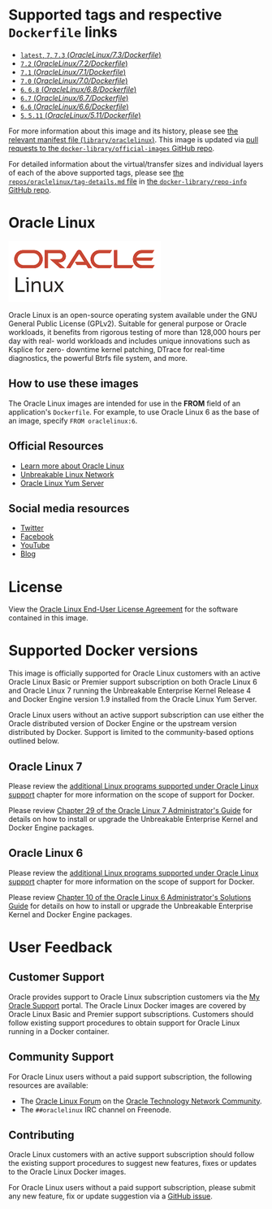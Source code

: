 # Supported tags and respective `Dockerfile` links

-	[`latest`, `7`, `7.3` (*OracleLinux/7.3/Dockerfile*)](https://github.com/oracle/docker-images/blob/c15d45ecc92e5b37e5303cbf6db426a57bdf43b4/OracleLinux/7.3/Dockerfile)
-	[`7.2` (*OracleLinux/7.2/Dockerfile*)](https://github.com/oracle/docker-images/blob/c15d45ecc92e5b37e5303cbf6db426a57bdf43b4/OracleLinux/7.2/Dockerfile)
-	[`7.1` (*OracleLinux/7.1/Dockerfile*)](https://github.com/oracle/docker-images/blob/c15d45ecc92e5b37e5303cbf6db426a57bdf43b4/OracleLinux/7.1/Dockerfile)
-	[`7.0` (*OracleLinux/7.0/Dockerfile*)](https://github.com/oracle/docker-images/blob/c15d45ecc92e5b37e5303cbf6db426a57bdf43b4/OracleLinux/7.0/Dockerfile)
-	[`6`, `6.8` (*OracleLinux/6.8/Dockerfile*)](https://github.com/oracle/docker-images/blob/c15d45ecc92e5b37e5303cbf6db426a57bdf43b4/OracleLinux/6.8/Dockerfile)
-	[`6.7` (*OracleLinux/6.7/Dockerfile*)](https://github.com/oracle/docker-images/blob/c15d45ecc92e5b37e5303cbf6db426a57bdf43b4/OracleLinux/6.7/Dockerfile)
-	[`6.6` (*OracleLinux/6.6/Dockerfile*)](https://github.com/oracle/docker-images/blob/c15d45ecc92e5b37e5303cbf6db426a57bdf43b4/OracleLinux/6.6/Dockerfile)
-	[`5`, `5.11` (*OracleLinux/5.11/Dockerfile*)](https://github.com/oracle/docker-images/blob/c15d45ecc92e5b37e5303cbf6db426a57bdf43b4/OracleLinux/5.11/Dockerfile)

For more information about this image and its history, please see [the relevant manifest file (`library/oraclelinux`)](https://github.com/docker-library/official-images/blob/master/library/oraclelinux). This image is updated via [pull requests to the `docker-library/official-images` GitHub repo](https://github.com/docker-library/official-images/pulls?q=label%3Alibrary%2Foraclelinux).

For detailed information about the virtual/transfer sizes and individual layers of each of the above supported tags, please see [the `repos/oraclelinux/tag-details.md` file](https://github.com/docker-library/repo-info/blob/master/repos/oraclelinux/tag-details.md) in [the `docker-library/repo-info` GitHub repo](https://github.com/docker-library/repo-info).

# Oracle Linux

![logo](https://raw.githubusercontent.com/docker-library/docs/ec0d698a7724e87f1e9ee0e4af266a334a574a03/oraclelinux/logo.png)

Oracle Linux is an open-source operating system available under the GNU General Public License (GPLv2). Suitable for general purpose or Oracle workloads, it benefits from rigorous testing of more than 128,000 hours per day with real- world workloads and includes unique innovations such as Ksplice for zero- downtime kernel patching, DTrace for real-time diagnostics, the powerful Btrfs file system, and more.

## How to use these images

The Oracle Linux images are intended for use in the **FROM** field of an application's `Dockerfile`. For example, to use Oracle Linux 6 as the base of an image, specify `FROM oraclelinux:6`.

## Official Resources

-	[Learn more about Oracle Linux](https://oracle.com/linux)
-	[Unbreakable Linux Network](https://linux.oracle.com)
-	[Oracle Linux Yum Server](http://yum.oracle.com)

## Social media resources

-	[Twitter](https://twitter.com/ORCL_Linux)
-	[Facebook](https://www.facebook.com/OracleLinux)
-	[YouTube](https://www.youtube.com/user/OracleLinuxChannel)
-	[Blog](http://blogs.oracle.com/linux)

# License

View the [Oracle Linux End-User License Agreement](https://oss.oracle.com/ol6/EULA) for the software contained in this image.

# Supported Docker versions

This image is officially supported for Oracle Linux customers with an active Oracle Linux Basic or Premier support subscription on both Oracle Linux 6 and Oracle Linux 7 running the Unbreakable Enterprise Kernel Release 4 and Docker Engine version 1.9 installed from the Oracle Linux Yum Server.

Oracle Linux users without an active support subscription can use either the Oracle distributed version of Docker Engine or the upstream version distributed by Docker. Support is limited to the community-based options outlined below.

## Oracle Linux 7

Please review the [additional Linux programs supported under Oracle Linux support](https://docs.oracle.com/cd/E52668_01/E63013/html/ol7-lic-addl-packages.html) chapter for more information on the scope of support for Docker.

Please review [Chapter 29 of the Oracle Linux 7 Administrator&apos;s Guide](https://docs.oracle.com/cd/E52668_01/E54669/html/ol7-docker.html) for details on how to install or upgrade the Unbreakable Enterprise Kernel and Docker Engine packages.

## Oracle Linux 6

Please review the [additional Linux programs supported under Oracle Linux support](http://docs.oracle.com/cd/E37670_01/E63012/html/ol6-lic-addl-packages.html) chapter for more information on the scope of support for Docker.

Please review [Chapter 10 of the Oracle Linux 6 Administrator&apos;s Solutions Guide](http://docs.oracle.com/cd/E37670_01/E37355/html/ol_docker.html) for details on how to install or upgrade the Unbreakable Enterprise Kernel and Docker Engine packages.

# User Feedback

## Customer Support

Oracle provides support to Oracle Linux subscription customers via the [My Oracle Support](https://support.oracle.com) portal. The Oracle Linux Docker images are covered by Oracle Linux Basic and Premier support subscriptions. Customers should follow existing support procedures to obtain support for Oracle Linux running in a Docker container.

## Community Support

For Oracle Linux users without a paid support subscription, the following resources are available:

-	The [Oracle Linux Forum](https://community.oracle.com/community/server_%26_storage_systems/linux/oracle_linux) on the [Oracle Technology Network Community](https://community.oracle.com/welcome).
-	The `##oraclelinux` IRC channel on Freenode.

## Contributing

Oracle Linux customers with an active support subscription should follow the existing support procedures to suggest new features, fixes or updates to the Oracle Linux Docker images.

For Oracle Linux users without a paid support subscription, please submit any new feature, fix or update suggestion via a [GitHub issue](https://github.com/oracle/docker/issues).
